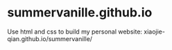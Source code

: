 # summervanille.github.io
Use html and css to build my personal website: xiaojie-qian.github.io/summervanille/
